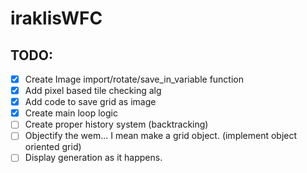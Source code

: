 # iraklisWFC

## TODO:
- [X] Create Image import/rotate/save_in_variable function
- [X] Add pixel based tile checking alg
- [X] Add code to save grid as image
- [X] Create main loop logic
- [ ] Create proper history system (backtracking)
- [ ] Objectify the wem... I mean make a grid object. (implement object oriented grid)
- [ ] Display generation as it happens.
